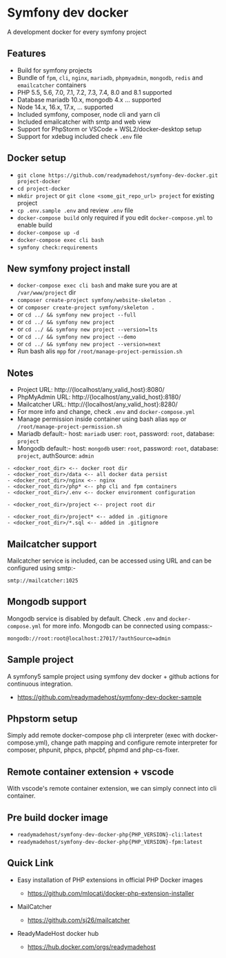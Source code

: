 # Symfony dev docker

A development docker for every symfony project


## Features

- Build for symfony projects
- Bundle of `fpm`, `cli`, `nginx`, `mariadb`, `phpmyadmin`, `mongodb`, `redis` and `emailcatcher` containers
- PHP 5.5, 5.6, 7.0, 7.1, 7.2, 7.3, 7.4, 8.0 and 8.1 supported
- Database mariadb 10.x, mongodb 4.x ... supported
- Node 14.x, 16.x, 17.x, ... supported
- Included symfony, composer, node cli and yarn cli
- Included emailcatcher with smtp and web view
- Support for PhpStorm or VSCode + WSL2/docker-desktop setup
- Support for xdebug included check `.env` file


## Docker setup

- `git clone https://github.com/readymadehost/symfony-dev-docker.git project-docker`
- `cd project-docker`
- `mkdir project` or `git clone <some_git_repo_url> project` for existing project
- `cp .env.sample .env` and review `.env` file
- `docker-compose build` only required if you edit `docker-compose.yml` to enable build
- `docker-compose up -d`
- `docker-compose exec cli bash`
- `symfony check:requirements`


## New symfony project install

- `docker-compose exec cli bash` and make sure you are at `/var/www/project` dir
- `composer create-project symfony/website-skeleton .`
- or `composer create-project symfony/skeleton .`
- or `cd ../ && symfony new project --full`
- or `cd ../ && symfony new project`
- or `cd ../ && symfony new project --version=lts`
- or `cd ../ && symfony new project --demo`
- or `cd ../ && symfony new project --version=next`
- Run bash alis `mpp` for `/root/manage-project-permission.sh`


## Notes

- Project URL: http://{localhost/any_valid_host}:8080/
- PhpMyAdmin URL: http://{localhost/any_valid_host}:8180/
- Mailcatcher URL: http://{localhost/any_valid_host}:8280/
- For more info and change, check `.env` and `docker-compose.yml`
- Manage permission inside container using bash alias `mpp` or `/root/manage-project-permission.sh`
- Mariadb default:- host: `mariadb` user: `root`, password: `root`, database: `project`
- Mongodb default:- host: `mongodb` user: `root`, password: `root`, database: `project`, authSource: `admin`

```text
- <docker_root_dir> <-- docker root dir
- <docker_root_dir>/data <-- all docker data persist
- <docker_root_dir>/nginx <-- nginx
- <docker_root_dir>/php* <-- php cli and fpm containers
- <docker_root_dir>/.env <-- docker environment configuration

- <docker_root_dir>/project <-- project root dir

- <docker_root_dir>/project* <-- added in .gitignore
- <docker_root_dir>/*.sql <-- added in .gitignore
```


## Mailcatcher support

Mailcatcher service is included, can be accessed using URL and can be configured using smtp:-

```
smtp://mailcatcher:1025
```


## Mongodb support

Mongodb service is disabled by default. Check `.env` and `docker-compose.yml` for more info. Mongodb can be connected using compass:-

```
mongodb://root:root@localhost:27017/?authSource=admin
```


## Sample project

A symfony5 sample project using symfony dev docker + github actions for continuous integration.

- https://github.com/readymadehost/symfony-dev-docker-sample


## Phpstorm setup

Simply add remote docker-compose php cli interpreter (exec with docker-compose.yml), change path mapping and configure remote interpreter for composer, phpunit, phpcs, phpcbf, phpmd and php-cs-fixer.


## Remote container extension + vscode

With vscode's remote container extension, we can simply connect into cli container.

## Pre build docker image

- `readymadehost/symfony-dev-docker-php{PHP_VERSION}-cli:latest`
- `readymadehost/symfony-dev-docker-php{PHP_VERSION}-fpm:latest`


## Quick Link

* Easy installation of PHP extensions in official PHP Docker images
    - https://github.com/mlocati/docker-php-extension-installer

* MailCatcher
    - https://github.com/sj26/mailcatcher

* ReadyMadeHost docker hub
    - https://hub.docker.com/orgs/readymadehost

